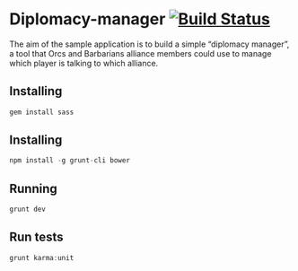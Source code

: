 Diplomacy-manager [![Build Status](https://travis-ci.org/padsbanger/Diplomacy-manager.svg?branch=master)](https://travis-ci.org/padsbanger/Diplomacy-manager)
=================

The aim of the sample application is to build a simple “diplomacy manager”, a tool that
Orcs and Barbarians alliance members could use to manage which player is talking to
which alliance.

## Installing
```js
gem install sass
```

## Installing
```js
npm install -g grunt-cli bower
```

## Running
```js
grunt dev
```

## Run tests
```js
grunt karma:unit
```
